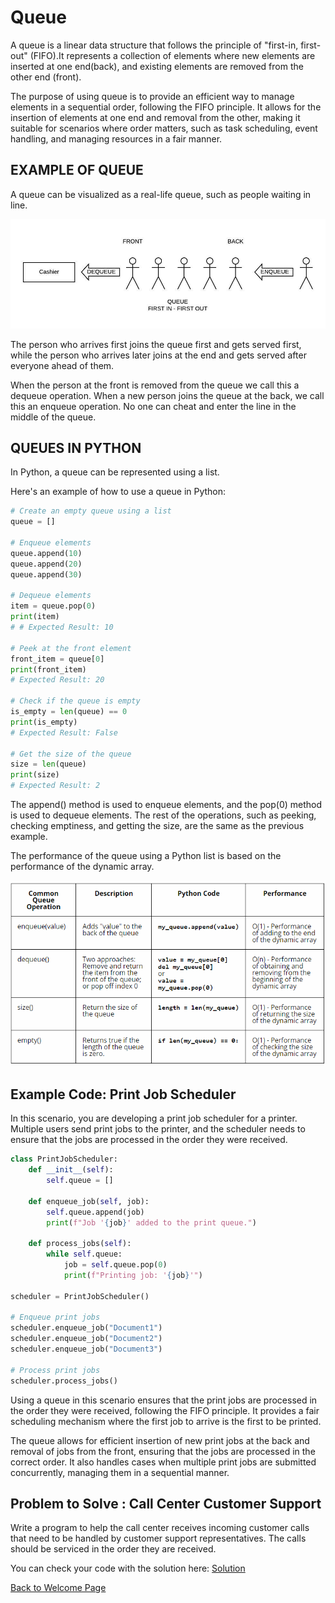 # Queue

A queue is a linear data structure that follows the principle of "first-in, first-out" (FIFO).It represents a collection of elements where new elements are inserted at one end(back), and existing elements are removed from the other end (front).

The purpose of using queue is to provide an efficient way to manage elements in a sequential order, following the FIFO principle. It allows for the insertion of elements at one end and removal from the other, making it suitable for scenarios where order matters, such as task scheduling, event handling, and managing resources in a fair manner.

## EXAMPLE OF QUEUE

A queue can be visualized as a real-life queue, such as people waiting in line.

![guess_design](queue.jpeg)

The person who arrives first joins the queue first and gets served first, while the person who arrives later joins at the end and gets served after everyone ahead of them.

When the person at the front is removed from the queue we call this a dequeue operation. When a new person joins the queue at the back, we call this an enqueue operation. No one can cheat and enter the line in the middle of the queue.

## QUEUES IN PYTHON

In Python, a queue can be represented using a list.

Here's an example of how to use a queue in Python:

```python
# Create an empty queue using a list
queue = []

# Enqueue elements
queue.append(10)
queue.append(20)
queue.append(30)

# Dequeue elements
item = queue.pop(0)
print(item)  
# # Expected Result: 10

# Peek at the front element
front_item = queue[0]
print(front_item)  
# Expected Result: 20

# Check if the queue is empty
is_empty = len(queue) == 0
print(is_empty)  
# Expected Result: False

# Get the size of the queue
size = len(queue)
print(size)  
# Expected Result: 2

```

The append() method is used to enqueue elements, and the pop(0) method is used to dequeue elements. The rest of the operations, such as peeking, checking emptiness, and getting the size, are the same as the previous example. 

The performance of the queue using a Python list is based on the performance of the dynamic array.

![guess_design](queue2.png)



## Example Code: Print Job Scheduler

In this scenario, you are developing a print job scheduler for a printer. Multiple users send print jobs to the printer, and the scheduler needs to ensure that the jobs are processed in the order they were received.

```python
class PrintJobScheduler:
    def __init__(self):
        self.queue = []

    def enqueue_job(self, job):
        self.queue.append(job)
        print(f"Job '{job}' added to the print queue.")

    def process_jobs(self):
        while self.queue:
            job = self.queue.pop(0)
            print(f"Printing job: '{job}'")

scheduler = PrintJobScheduler()

# Enqueue print jobs
scheduler.enqueue_job("Document1")
scheduler.enqueue_job("Document2")
scheduler.enqueue_job("Document3")

# Process print jobs
scheduler.process_jobs()

```
Using a queue in this scenario ensures that the print jobs are processed in the order they were received, following the FIFO principle. It provides a fair scheduling mechanism where the first job to arrive is the first to be printed.

The queue allows for efficient insertion of new print jobs at the back and removal of jobs from the front, ensuring that the jobs are processed in the correct order. It also handles cases when multiple print jobs are submitted concurrently, managing them in a sequential manner.

## Problem to Solve : Call Center Customer Support

Write a program to help the call center receives incoming customer calls that need to be handled by customer support representatives. The calls should be serviced in the order they are received.


You can check your code with the solution here: [Solution](callcenter.py)



[Back to Welcome Page](0-Welcome.md)



